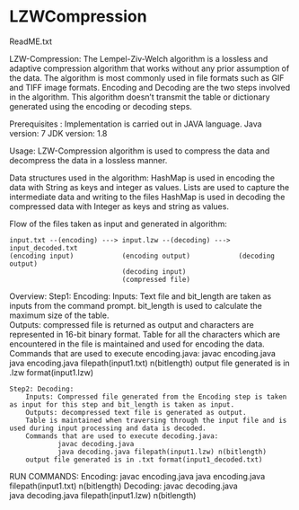 # LZWCompression
ReadME.txt


LZW-Compression: 
The Lempel-Ziv-Welch algorithm is a lossless and adaptive compression algorithm that works without any prior assumption
of the data. The algorithm is most commonly used in file formats such as GIF and TIFF image formats. Encoding and Decoding are
the two steps involved in the algorithm. This algorithm doesn’t transmit the table or dictionary generated using the encoding or decoding steps.

Prerequisites : 
Implementation is carried out in JAVA language.
Java version: 7
JDK version: 1.8


Usage:
LZW-Compression algorithm is used to compress the data and decompress the data in a lossless manner.


Data structures used in the algorithm:
    HashMap is used in encoding the data with String as keys and integer as values.
    Lists are used to capture the intermediate data and writing to the files
    HashMap is used in decoding the compressed data with Integer as keys and string as values.
    
Flow of the files taken as input and generated in algorithm:
    
    input.txt --(encoding) ---> input.lzw --(decoding) ---> input_decoded.txt
    (encoding input)            (encoding output)            (decoding output)
                                (decoding input)
                                (compressed file)
    
    
Overview:
    Step1: Encoding:
        Inputs: Text file and bit_length are taken as inputs from the command prompt. bit_length is used to calculate the maximum size of the table.  
        Outputs: compressed file is returned as output and characters are represented in 16-bit binary format.
        Table for all the characters which are encountered in the file is maintained and used for encoding the data.
        Commands that are used to execute encoding.java:
                javac encoding.java
                java encoding.java filepath(input1.txt) n(bitlength)
        output file generated is in .lzw format(input1.lzw)

    Step2: Decoding:
        Inputs: Compressed file generated from the Encoding step is taken as input for this step and bit_length is taken as input. 
        Outputs: decompressed text file is generated as output.
        Table is maintained when traversing through the input file and is used during input processing and data is decoded.
        Commands that are used to execute decoding.java:
                javac decoding.java    
                java decoding.java filepath(input1.lzw) n(bitlength)
        output file generated is in .txt format(input1_decoded.txt)

    
RUN COMMANDS:
        Encoding:
            javac encoding.java
            java encoding.java filepath(input1.txt) n(bitlength)
        Decoding:
            javac decoding.java    
            java decoding.java filepath(input1.lzw) n(bitlength)
